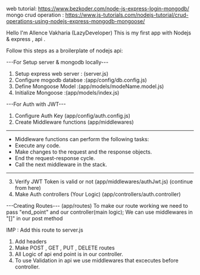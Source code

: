 web tutorial: https://www.bezkoder.com/node-js-express-login-mongodb/
mongo crud operation : https://www.js-tutorials.com/nodejs-tutorial/crud-operations-using-nodejs-express-mongodb-mongoose/


Hello I'm Allence Vakharia (LazyDeveloper)
This is my first app with Nodejs & express , api .

Follow this steps as a broilerplate of nodejs api:

---For Setup server & mongodb locally---

1) Setup express web server : (server.js)
2) Configure mogodb databse :(app/config/db.config.js)
3) Define Mongoose Model :(app/models/modeName.model.js)
4) Initialize Mongoose :(app/models/index.js)

---For Auth with JWT---

1) Configure Auth Key (app/config/auth.config.js)
2) Create Middleware functions (app/middlewares)

***********
- Middleware functions can perform the following tasks:
- Execute any code.
- Make changes to the request and the response objects.
- End the request-response cycle.
- Call the next middleware in the stack.
***********

3) Verify JWT Token is valid or not (app/middlewares/authJwt.js) (continue from here)
4) Make Auth controllers (Your Logic) (app/controllers/auth.controller)

---Creating Routes--- (app/routes)
To make our route working we need to pass "end_point" and our controller(main logic);
We can use middlewares in "[]" in our post method

IMP : Add this route to server.js

1) Add headers 
2) Make POST , GET , PUT , DELETE routes
3) All Logic of api end point is in our controller.
4) To use Validation in api we use middlewares that excecutes before controller.